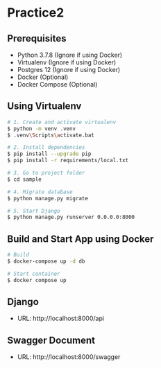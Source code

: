 # Practice2

## Prerequisites
- Python 3.7.8 (Ignore if using Docker)
- Virtualenv (Ignore if using Docker)
- Postgres 12 (Ignore if using Docker)
- Docker (Optional)
- Docker Compose (Optional)

## Using Virtualenv
```bash
# 1. Create and activate virtualenv
$ python -m venv .venv
$ .venv\Scripts\activate.bat

# 2. Install dependencies
$ pip install --upgrade pip
$ pip install -r requirements/local.txt

# 3. Go to project folder
$ cd sample

# 4. Migrate database
$ python manage.py migrate

# 5. Start Django
$ python manage.py runserver 0.0.0.0:8000
```

## Build and Start App using Docker
```bash
# Build
$ docker-compose up -d db

# Start container
$ docker compose up

```

## Django
- URL: http://localhost:8000/api

## Swagger Document
- URL: http://localhost:8000/swagger


